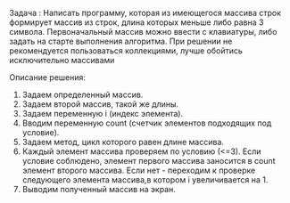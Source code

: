 Задача :
Написать программу, которая из имеющегося массива строк формирует массив из строк, длина которых меньше либо равна 3 символа. 
Первоначальный массив можно ввести с клавиатуры, либо задать на старте выполнения алгоритма. 
При решении не рекомендуется пользоваться коллекциями, лучше обойтись исключительно массивами


Описание решения:
1. Задаем определенный массив.
2. Задаем второй массив, такой же длины.
3. Задаем переменную i (индекс элемента).
4. Вводим переменную count (счетчик элементов подходящих под условие).
5. Задаем метод, цикл которого равен длине массива.
6. Каждый элемент массива проверяем по условию (<=3). Если условие соблюдено, элемент первого массива заносится в count элемент второго массива. Если нет - переходим к проверке следующего элемента массива,в котором i увеличивается на 1.
7. Выводим полученный массив на экран.